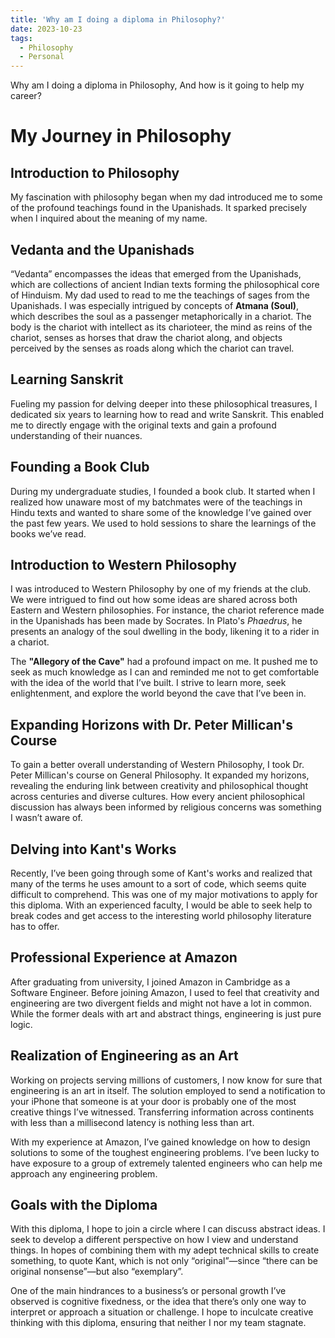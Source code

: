 ```yaml
---
title: 'Why am I doing a diploma in Philosophy?'
date: 2023-10-23
tags:
  - Philosophy
  - Personal
---
```


Why am I doing a diploma in Philosophy, And how is it going to help my career? 

# My Journey in Philosophy

## Introduction to Philosophy

My fascination with philosophy began when my dad introduced me to some of the profound teachings found in the Upanishads. It sparked precisely when I inquired about the meaning of my name.

## Vedanta and the Upanishads

“Vedanta” encompasses the ideas that emerged from the Upanishads, which are collections of ancient Indian texts forming the philosophical core of Hinduism. My dad used to read to me the teachings of sages from the Upanishads. I was especially intrigued by concepts of **Atmana (Soul)**, which describes the soul as a passenger metaphorically in a chariot. The body is the chariot with intellect as its charioteer, the mind as reins of the chariot, senses as horses that draw the chariot along, and objects perceived by the senses as roads along which the chariot can travel.

## Learning Sanskrit

Fueling my passion for delving deeper into these philosophical treasures, I dedicated six years to learning how to read and write Sanskrit. This enabled me to directly engage with the original texts and gain a profound understanding of their nuances.

## Founding a Book Club

During my undergraduate studies, I founded a book club. It started when I realized how unaware most of my batchmates were of the teachings in Hindu texts and wanted to share some of the knowledge I’ve gained over the past few years. We used to hold sessions to share the learnings of the books we’ve read.

## Introduction to Western Philosophy

I was introduced to Western Philosophy by one of my friends at the club. We were intrigued to find out how some ideas are shared across both Eastern and Western philosophies. For instance, the chariot reference made in the Upanishads has been made by Socrates. In Plato's *Phaedrus*, he presents an analogy of the soul dwelling in the body, likening it to a rider in a chariot.

The **"Allegory of the Cave"** had a profound impact on me. It pushed me to seek as much knowledge as I can and reminded me not to get comfortable with the idea of the world that I’ve built. I strive to learn more, seek enlightenment, and explore the world beyond the cave that I’ve been in.

## Expanding Horizons with Dr. Peter Millican's Course

To gain a better overall understanding of Western Philosophy, I took Dr. Peter Millican's course on General Philosophy. It expanded my horizons, revealing the enduring link between creativity and philosophical thought across centuries and diverse cultures. How every ancient philosophical discussion has always been informed by religious concerns was something I wasn’t aware of.

## Delving into Kant's Works

Recently, I’ve been going through some of Kant's works and realized that many of the terms he uses amount to a sort of code, which seems quite difficult to comprehend. This was one of my major motivations to apply for this diploma. With an experienced faculty, I would be able to seek help to break codes and get access to the interesting world philosophy literature has to offer.

## Professional Experience at Amazon

After graduating from university, I joined Amazon in Cambridge as a Software Engineer. Before joining Amazon, I used to feel that creativity and engineering are two divergent fields and might not have a lot in common. While the former deals with art and abstract things, engineering is just pure logic.

## Realization of Engineering as an Art

Working on projects serving millions of customers, I now know for sure that engineering is an art in itself. The solution employed to send a notification to your iPhone that someone is at your door is probably one of the most creative things I’ve witnessed. Transferring information across continents with less than a millisecond latency is nothing less than art.

With my experience at Amazon, I’ve gained knowledge on how to design solutions to some of the toughest engineering problems. I’ve been lucky to have exposure to a group of extremely talented engineers who can help me approach any engineering problem.

## Goals with the Diploma

With this diploma, I hope to join a circle where I can discuss abstract ideas. I seek to develop a different perspective on how I view and understand things. In hopes of combining them with my adept technical skills to create something, to quote Kant, which is not only “original”—since “there can be original nonsense”—but also “exemplary”.

One of the main hindrances to a business’s or personal growth I’ve observed is cognitive fixedness, or the idea that there’s only one way to interpret or approach a situation or challenge. I hope to inculcate creative thinking with this diploma, ensuring that neither I nor my team stagnate.
